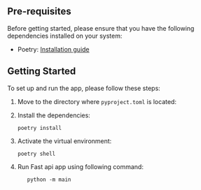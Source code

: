 ## Pre-requisites

Before getting started, please ensure that you have the following dependencies installed on your system:

- Poetry: [Installation guide](https://python-poetry.org/docs/#installing-with-the-official-installer)



## Getting Started

To set up and run the app, please follow these steps:

1. Move to the directory where `pyproject.toml` is located:

2. Install the dependencies:

   ```shell
   poetry install
   ```

3. Activate the virtual environment:

   ```shell
   poetry shell
   ```

4. Run Fast api app using following command:
   ```shell
      python -m main
   ```
